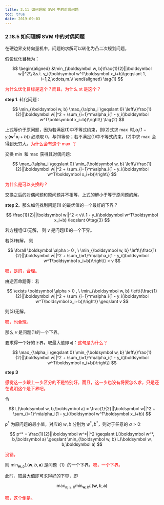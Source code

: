 ```yaml
---
title: 2.11 如何理解 SVM 中的对偶问题
toc: true
date: 2019-09-03
---
```


### 2.18.5 如何理解 SVM 中的对偶问题

在硬边界支持向量机中，问题的求解可以转化为凸二次规划问题。

假设优化目标为：

$$
\begin{aligned}
&\min_{\boldsymbol w, b}\frac{1}{2}||\boldsymbol w||^2\\
&s.t. y_i(\boldsymbol w^T\boldsymbol x_i+b)\geqslant 1, i=1,2,\cdots,m.\\
\end{aligned}  \tag{1}
$$

<span style="color:red;">为什么优化目标是这个？而且，为什么 st 是这个？</span>

**step 1**. 转化问题：

$$
\min_{\boldsymbol w, b} \max_{\alpha_i \geqslant 0}  \left\{\frac{1}{2}||\boldsymbol w||^2 + \sum_{i=1}^m\alpha_i(1 - y_i(\boldsymbol w^T\boldsymbol x_i+b))\right\}  \tag{2}
$$

上式等价于原问题，因为若满足(1)中不等式约束，则(2)式求 $\max$ 时,$\alpha_i(1 - y_i(\boldsymbol w^T\boldsymbol x_i+b))$ 必须取 $0$，与(1)等价；若不满足(1)中不等式约束，(2)中求 $\max$ 会得到无穷大。<span style="color:red;">为什么会有这个  $\max$ ？</span>

交换 $\min$ 和 $\max$ 获得其对偶问题:

$$
\max_{\alpha_i \geqslant 0} \min_{\boldsymbol w, b}  \left\{\frac{1}{2}||\boldsymbol w||^2 + \sum_{i=1}^m\alpha_i(1 - y_i(\boldsymbol w^T\boldsymbol x_i+b))\right\}
$$

<span style="color:red;">为什么是可以交换的？</span>

交换之后的对偶问题和原问题并不相等，上式的解小于等于原问题的解。

**step 2**。那么如何找到问题(1) 的最优值的一个最好的下界？

$$
\frac{1}{2}||\boldsymbol w||^2 < v\\
1 - y_i(\boldsymbol w^T\boldsymbol x_i+b) \leqslant 0\tag{3}
$$

若方程组(3)无解， 则 $v$ 是问题(1)的一个下界。

若(3)有解， 则

$$
\forall \boldsymbol \alpha >  0 , \ \min_{\boldsymbol w, b}  \left\{\frac{1}{2}||\boldsymbol w||^2 + \sum_{i=1}^m\alpha_i(1 - y_i(\boldsymbol w^T\boldsymbol x_i+b))\right\} < v
$$

<span style="color:red;">嗯，是的，合理。</span>

由逆否命题得：若

$$
\exists \boldsymbol \alpha >  0 , \ \min_{\boldsymbol w, b}  \left\{\frac{1}{2}||\boldsymbol w||^2 + \sum_{i=1}^m\alpha_i(1 - y_i(\boldsymbol w^T\boldsymbol x_i+b))\right\} \geqslant v
$$

则(3)无解。

<span style="color:red;">嗯，也合理。</span>

那么 $v$ 是问题(1)的一个下界。

要求得一个好的下界，取最大值即可：<span style="color:red;">这句是为什么？</span>

$$
\max_{\alpha_i \geqslant 0}  \min_{\boldsymbol w, b} \left\{\frac{1}{2}||\boldsymbol w||^2 + \sum_{i=1}^m\alpha_i(1 - y_i(\boldsymbol w^T\boldsymbol x_i+b))\right\}
$$



**step 3**

<span style="color:red;">感觉这一步跟上一步区分的不是特别好，而且，这一步也没有将要怎么求，只是还在说明这个是下界吧。</span>

令

$$
L(\boldsymbol w, b,\boldsymbol a) =   \frac{1}{2}||\boldsymbol w||^2 + \sum_{i=1}^m\alpha_i(1 - y_i(\boldsymbol w^T\boldsymbol x_i+b))
$$

$p^*$ 为原问题的最小值，对应的 $w,b$ 分别为 $w^*,b^*$，则对于任意的 $a>0$:

$$
p^* = \frac{1}{2}||\boldsymbol w^*||^2 \geqslant  L(\boldsymbol w^*, b,\boldsymbol a) \geqslant \min_{\boldsymbol w, b} L(\boldsymbol w, b,\boldsymbol a)
$$

<span style="color:red;">没错。</span>

则 $\min_{\boldsymbol w, b} L(\boldsymbol w, b,\boldsymbol a)$ 是问题（1）的一个下界。<span style="color:red;">嗯，一个下界。</span>


此时，取最大值即可求得好的下界，即

$$
\max_{\alpha_i \geqslant 0} \min_{\boldsymbol w, b} L(\boldsymbol w, b,\boldsymbol a)
$$

<span style="color:red;">嗯，这个倒是。</span>

